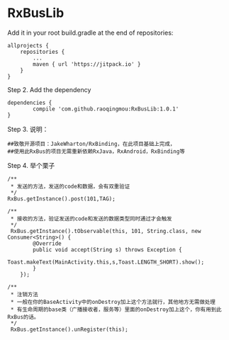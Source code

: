 # RxBusLib
Add it in your root build.gradle at the end of repositories:

	allprojects {
		repositories {
			...
			maven { url 'https://jitpack.io' }
		}
	}
Step 2. Add the dependency

	dependencies {
	        compile 'com.github.raoqingmou:RxBusLib:1.0.1'
	}


Step 3. 说明：
	
	##致敬开源项目：JakeWharton/RxBinding，在此项目基础上完成，
	##使用此RxBus的项目无需重新依赖RxJava，RxAndroid，RxBinding等
	


Step 4. 举个栗子

	/**
	 * 发送的方法，发送的code和数据，会有双重验证
	 */
	RxBus.getInstance().post(101,TAG);

	/**
	 * 接收的方法，验证发送的code和发送的数据类型同时通过才会触发
	 */
	 RxBus.getInstance().tObservable(this, 101, String.class, new Consumer<String>() {
            @Override
            public void accept(String s) throws Exception {
                Toast.makeText(MainActivity.this,s,Toast.LENGTH_SHORT).show();
            }
        });
	
	/**
	 * 注销方法
	 * 一般在你的BaseActivity中的onDestroy加上这个方法就行，其他地方无需做处理
	 * 有生命周期的base类（广播接收者，服务等）里面的onDestroy加上这个，你有用到此RxBus的话。
	 */
	 RxBus.getInstance().unRegister(this);
	
	
	
	
